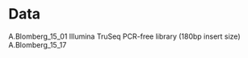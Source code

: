 # Data


A.Blomberg\_15\_01	Illumina TruSeq PCR-free library (180bp insert size)
A.Blomberg\_15\_17	
